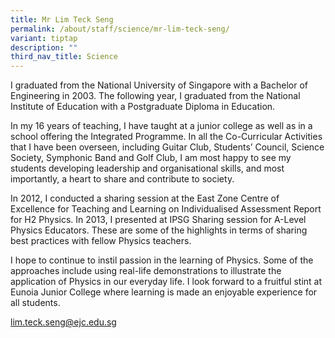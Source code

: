 ```yaml
---
title: Mr Lim Teck Seng
permalink: /about/staff/science/mr-lim-teck-seng/
variant: tiptap
description: ""
third_nav_title: Science
---
```

<p>I graduated from the National University of Singapore with a Bachelor
of Engineering in 2003. The following year, I graduated from the National
Institute of Education with a Postgraduate Diploma in Education.</p>
<p>In my 16 years of teaching, I have taught at a junior college as well
as in a school offering the Integrated Programme. In all the Co-Curricular
Activities that I have been overseen, including Guitar Club, Students’
Council, Science Society, Symphonic Band and Golf Club, I am most happy
to see my students developing leadership and organisational skills, and
most importantly, a heart to share and contribute to society.</p>
<p>In 2012, I conducted a sharing session at the East Zone Centre of Excellence
for Teaching and Learning on Individualised Assessment Report for H2 Physics.
In 2013, I presented at IPSG Sharing session for A-Level Physics Educators.
These are some of the highlights in terms of sharing best practices with
fellow Physics teachers.</p>
<p>I hope to continue to instil passion in the learning of Physics. Some
of the approaches include using real-life demonstrations to illustrate
the application of Physics in our everyday life. I look forward to a fruitful
stint at Eunoia Junior College where learning is made an enjoyable experience
for all students.</p>
<p><a href="mailto:lim.teck.seng@ejc.edu.sg" rel="noopener noreferrer nofollow" target="_blank">lim.teck.seng@ejc.edu.sg</a>
</p>